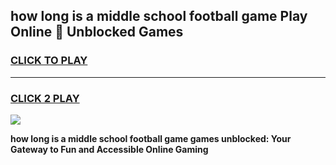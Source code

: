 
## how long is a middle school football game Play Online 👋 Unblocked Games
<h3>
<a href="https://news.freeplayer.one?title=how_long_is_a_middle_school_football_game&ref=17GH">CLICK TO PLAY</a></h3>
<hr>

<h3>
<a href="https://news.freeplayer.one?title=how_long_is_a_middle_school_football_game&ref=17GH">CLICK 2 PLAY</a>
  
</h3>

<a href="https://news.freeplayer.one?title=how_long_is_a_middle_school_football_game&ref=17GH/"><img src="https://clearcache.store/games.png"></a>


**how long is a middle school football game games unblocked: Your Gateway to Fun and Accessible Online Gaming**
